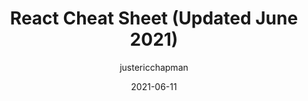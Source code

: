 ---
author: justericchapman
date: 2021-06-11
layout: post.njk
publisher: thepracticaldev
tags:
  - article
  - react
  - cheat-sheets
target_url: https://dev.to/ericchapman/react-cheat-sheet-updated-may-2021-1mcd
title: React Cheat Sheet (Updated June 2021)
---